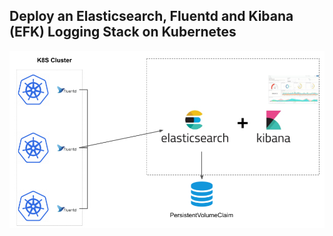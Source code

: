 
## Deploy an Elasticsearch, Fluentd and Kibana (EFK) Logging Stack on Kubernetes

![cover image](/img/maincover.png)

